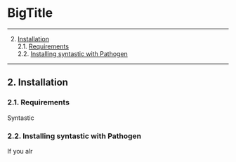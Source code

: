# BigTitle
- - -
2. [Installation](#installation)  
2.1. [Requirements](#requirements)  
2.2. [Installing syntastic with Pathogen](#installpathogen)  
- - -


<a name="installation"></a>
## 2\. Installation

<a name="requirements"></a>
### 2.1\. Requirements

Syntastic 

<a name="installpathogen"></a>
### 2.2\. Installing syntastic with Pathogen

If you alr
